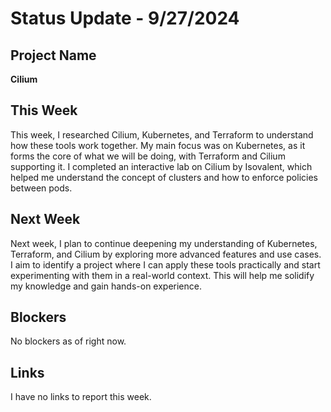 # Status Update - 9/27/2024

## Project Name

**Cilium**

## This Week

This week, I researched Cilium, Kubernetes, and Terraform to understand how these tools work together. My main focus was on Kubernetes, as it forms the core of what we will be doing, with Terraform and Cilium supporting it. I completed an interactive lab on Cilium by Isovalent, which helped me understand the concept of clusters and how to enforce policies between pods.

## Next Week

Next week, I plan to continue deepening my understanding of Kubernetes, Terraform, and Cilium by exploring more advanced features and use cases. I aim to identify a project where I can apply these tools practically and start experimenting with them in a real-world context. This will help me solidify my knowledge and gain hands-on experience.

## Blockers

No blockers as of right now.

## Links

I have no links to report this week.
